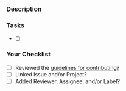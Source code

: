 ### Description

### Tasks
- [ ] 

### Your Checklist
- [ ] Reviewed the [guidelines for contributing?](https://github.com/jhuopensource/semesterly/blob/master/CODE_OF_CONDUCT.md)
- [ ] Linked Issue and/or Project?
- [ ] Added Reviewer, Assignee, and/or Label?